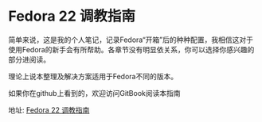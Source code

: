 Fedora 22 调教指南
=======

简单来说，这是我的个人笔记，记录Fedora“开箱”后的种种配置，我相信这对于使用Fedora的新手会有所帮助。各章节没有明显依关系，你可以选择你感兴趣的部分进阅读。

理论上说本整理及解决方案适用于Fedora不同的版本。

如果你在github上看到的，欢迎访问GitBook阅读本指南

地址:
[Fedora 22 调教指南](https://www.gitbook.com/book/kissbug8720/fedora22-settings/details)




